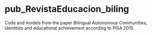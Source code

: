 # pub_RevistaEducacion_biling
Code and models from the paper Bilingual Autonomous Communities, identities and educational achievement according to PISA 2015 
